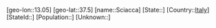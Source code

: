 ﻿---
location: [37.5,13.05]
type: City
tags:
- geo/City


SpocWebEntityId: 34153
isDeleted: false
confidential: public

---
[geo-lon::13.05]
[geo-lat::37.5]
[name::Sciacca]
[State::]
[Country::[Italy](geo/Continent/Europe/Italy.md)]
[StateId::]
[Population::]
[Unknown::]

